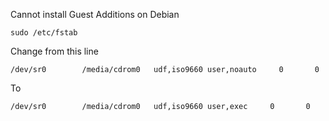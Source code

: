 Cannot install Guest Additions on Debian

`sudo /etc/fstab`  

Change from this line  
```
/dev/sr0        /media/cdrom0   udf,iso9660 user,noauto     0       0
```

To
```
/dev/sr0        /media/cdrom0   udf,iso9660 user,exec     0       0
```
